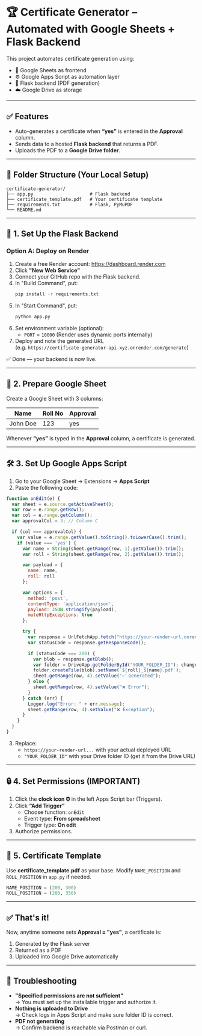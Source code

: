 
# 🏆 Certificate Generator – Automated with Google Sheets + Flask Backend

This project automates certificate generation using:
- 📄 Google Sheets as frontend
- ⚙️ Google Apps Script as automation layer
- 🧠 Flask backend (PDF generation)
- ☁️ Google Drive as storage

---

## ✅ Features

- Auto-generates a certificate when **“yes”** is entered in the **Approval** column.
- Sends data to a hosted **Flask backend** that returns a PDF.
- Uploads the PDF to a **Google Drive folder**.

---

## 📁 Folder Structure (Your Local Setup)

```
certificate-generator/
├── app.py                     # Flask backend
├── certificate_template.pdf   # Your certificate template
├── requirements.txt           # Flask, PyMuPDF
└── README.md
```

---

## 🚀 1. Set Up the Flask Backend

### Option A: Deploy on Render

1. Create a free Render account: https://dashboard.render.com
2. Click **"New Web Service"**
3. Connect your GitHub repo with the Flask backend.
4. In "Build Command", put:
   ```bash
   pip install -r requirements.txt
   ```
5. In "Start Command", put:
   ```bash
   python app.py
   ```
6. Set environment variable (optional):
   - `PORT` = `10000` (Render uses dynamic ports internally)
7. Deploy and note the generated URL  
   (e.g. `https://certificate-generator-api-xyz.onrender.com/generate`)

✅ Done — your backend is now live.

---

## 🧾 2. Prepare Google Sheet

Create a Google Sheet with 3 columns:

| Name | Roll No | Approval |
|------|---------|----------|
| John Doe | 123 | yes |

Whenever **“yes”** is typed in the **Approval** column, a certificate is generated.

---

## 🛠️ 3. Set Up Google Apps Script

1. Go to your Google Sheet → Extensions → **Apps Script**
2. Paste the following code:

```javascript
function onEdit(e) {
  var sheet = e.source.getActiveSheet();
  var row = e.range.getRow();
  var col = e.range.getColumn();
  var approvalCol = 3; // Column C

  if (col === approvalCol) {
    var value = e.range.getValue().toString().toLowerCase().trim();
    if (value === 'yes') {
      var name = String(sheet.getRange(row, 1).getValue()).trim();
      var roll = String(sheet.getRange(row, 2).getValue()).trim();

      var payload = {
        name: name,
        roll: roll
      };

      var options = {
        method: 'post',
        contentType: 'application/json',
        payload: JSON.stringify(payload),
        muteHttpExceptions: true
      };

      try {
        var response = UrlFetchApp.fetch("https://your-render-url.onrender.com/generate", options); // change -> https://your-render-url
        var statusCode = response.getResponseCode();

        if (statusCode === 200) {
          var blob = response.getBlob();
          var folder = DriveApp.getFolderById("YOUR_FOLDER_ID"); change -> YOUR_FOLDER_ID
          folder.createFile(blob).setName(`${roll}_${name}.pdf`);
          sheet.getRange(row, 4).setValue("✅ Generated");
        } else {
          sheet.getRange(row, 4).setValue("❌ Error");
        }
      } catch (err) {
        Logger.log("Error: " + err.message);
        sheet.getRange(row, 4).setValue("❌ Exception");
      }
    }
  }
}
```

3. Replace:
   - `https://your-render-url...` with your actual deployed URL
   - `"YOUR_FOLDER_ID"` with your Drive folder ID (get it from the Drive URL)

---

## 🔒 4. Set Permissions (IMPORTANT)

1. Click the **clock icon ⏰** in the left Apps Script bar (Triggers).
2. Click **“Add Trigger”**
   - Choose function: `onEdit`
   - Event type: **From spreadsheet**
   - Trigger type: **On edit**
3. Authorize permissions.

---

## 📄 5. Certificate Template

Use **certificate_template.pdf** as your base.
Modify `NAME_POSITION` and `ROLL_POSITION` in `app.py` if needed.

```python
NAME_POSITION = (200, 300)
ROLL_POSITION = (200, 350)
```

---

## ✅ That's it!

Now, anytime someone sets **Approval = "yes"**, a certificate is:

1. Generated by the Flask server
2. Returned as a PDF
3. Uploaded into Google Drive automatically

---

## 🧠 Troubleshooting

- **"Specified permissions are not sufficient"**  
  → You must set up the installable trigger and authorize it.
- **Nothing is uploaded to Drive**  
  → Check logs in Apps Script and make sure folder ID is correct.
- **PDF not generating**  
  → Confirm backend is reachable via Postman or curl.
